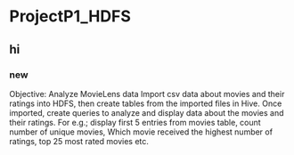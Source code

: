 # ProjectP1_HDFS
## hi
### new 

Objective:
Analyze MovieLens data
Import csv data about movies and their ratings into HDFS,
then create tables from the imported files in Hive.
Once imported, create queries to analyze and display data about the movies and their ratings. 
For e.g.; display first 5 entries from movies table, count number of unique movies, Which movie received the highest number of ratings, top 25 most rated movies etc.
